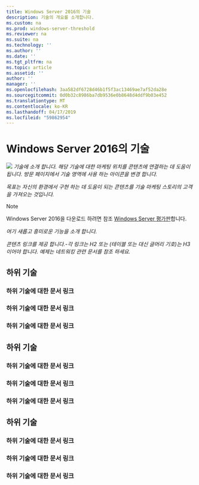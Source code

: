 ```yaml
---
title: Windows Server 2016의 기술
description: 기술의 개요를 소개합니다.
ms.custom: na
ms.prod: windows-server-threshold
ms.reviewer: na
ms.suite: na
ms.technology: ''
ms.author: ''
ms.date: ''
ms.tgt_pltfrm: na
ms.topic: article
ms.assetid: ''
author: ''
manager: ''
ms.openlocfilehash: 3aa582df6728d46b1f5f3ac13469ae7af52da28e
ms.sourcegitcommit: 0d0b32c8986ba7db9536e0b8648d4ddf9b03e452
ms.translationtype: MT
ms.contentlocale: ko-KR
ms.lasthandoff: 04/17/2019
ms.locfileid: "59862954"
---
```

# <a name="technology-in-windows-server-2016"></a>Windows Server 2016의 기술 

<img src="media/6-networking.png" style='align:left'> *기술에 소개 합니다. 해당 기술에 대한 마케팅 위치를 콘텐츠에 연결하는 데 도움이 됩니다. 방문 페이지에서 기술 영역에 사용 하는 아이콘을 변경 합니다.*

*목표는 자신의 환경에서 구현 하는 데 도움이 되는 콘텐츠를 기술 마케팅 스토리의 고객을 가져오는 것입니다.*



>[!Note]
> Windows Server 2016을 다운로드 하려면 참조 [Windows Server 평가판](https://www.microsoft.com/evalcenter/evaluate-windows-server-2016)합니다.

*여기 새롭고 흥미로운 기능을 소개 합니다.*

*콘텐츠 링크를 제공 합니다.-각 링크는 H2 또는 (테이블 또는 대신 글머리 기호)는 H3 이어야 합니다. 예제는 네트워킹 관련 문서를 참조 하세요.*
## <a name="sub-technology"></a>하위 기술

### <a name="link-to-article-about-sub-technology"></a>하위 기술에 대한 문서 링크

### <a name="link-to-article-about-sub-technology"></a>하위 기술에 대한 문서 링크

### <a name="link-to-article-about-sub-technology"></a>하위 기술에 대한 문서 링크

## <a name="sub-technology"></a>하위 기술

### <a name="link-to-article-about-sub-technology"></a>하위 기술에 대한 문서 링크

### <a name="link-to-article-about-sub-technology"></a>하위 기술에 대한 문서 링크

### <a name="link-to-article-about-sub-technology"></a>하위 기술에 대한 문서 링크
## <a name="sub-technology"></a>하위 기술

### <a name="link-to-article-about-sub-technology"></a>하위 기술에 대한 문서 링크

### <a name="link-to-article-about-sub-technology"></a>하위 기술에 대한 문서 링크

### <a name="link-to-article-about-sub-technology"></a>하위 기술에 대한 문서 링크
